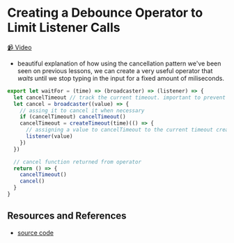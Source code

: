 # Creating a Debounce Operator to Limit Listener Calls

[📹 Video](https://egghead.io/lessons/egghead-creating-a-debounce-operator-to-limit-listener-calls)

- beautiful explanation of how using the cancellation pattern we've been seen on previous lessons, we can create a very useful operator that _waits_ until we stop typing in the input for a fixed amount of miliseconds.

```javascript
export let waitFor = (time) => (broadcaster) => (listener) => {
  let cancelTimeout // track the current timeout. important to prevent multiple timeounts to be running at the same time
  let cancel = broadcaster((value) => {
    // assing it to cancel it when necessary
    if (cancelTimeout) cancelTimeout()
    cancelTimeout = createTimeout(time)(() => {
      // assigning a value to cancelTimeout to the current timeout created
      listener(value)
    })
  })

  // cancel function returned from operator
  return () => {
    cancelTimeout()
    cancel()
  }
}
```

## Resources and References

- [source code](https://github.com/johnlindquist/crafting-functions/blob/debounce/src/operators.js#L257)

